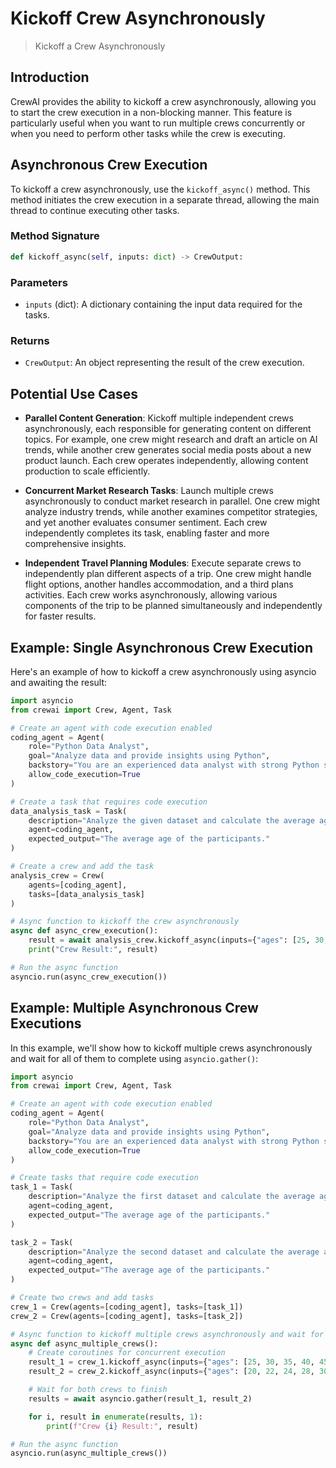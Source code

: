 # Kickoff Crew Asynchronously

> Kickoff a Crew Asynchronously

## Introduction

CrewAI provides the ability to kickoff a crew asynchronously, allowing you to start the crew execution in a non-blocking manner.
This feature is particularly useful when you want to run multiple crews concurrently or when you need to perform other tasks while the crew is executing.

## Asynchronous Crew Execution

To kickoff a crew asynchronously, use the `kickoff_async()` method. This method initiates the crew execution in a separate thread, allowing the main thread to continue executing other tasks.

### Method Signature

```python Code
def kickoff_async(self, inputs: dict) -> CrewOutput:
```

### Parameters

* `inputs` (dict): A dictionary containing the input data required for the tasks.

### Returns

* `CrewOutput`: An object representing the result of the crew execution.

## Potential Use Cases

* **Parallel Content Generation**: Kickoff multiple independent crews asynchronously, each responsible for generating content on different topics. For example, one crew might research and draft an article on AI trends, while another crew generates social media posts about a new product launch. Each crew operates independently, allowing content production to scale efficiently.

* **Concurrent Market Research Tasks**: Launch multiple crews asynchronously to conduct market research in parallel. One crew might analyze industry trends, while another examines competitor strategies, and yet another evaluates consumer sentiment. Each crew independently completes its task, enabling faster and more comprehensive insights.

* **Independent Travel Planning Modules**: Execute separate crews to independently plan different aspects of a trip. One crew might handle flight options, another handles accommodation, and a third plans activities. Each crew works asynchronously, allowing various components of the trip to be planned simultaneously and independently for faster results.

## Example: Single Asynchronous Crew Execution

Here's an example of how to kickoff a crew asynchronously using asyncio and awaiting the result:

```python Code
import asyncio
from crewai import Crew, Agent, Task

# Create an agent with code execution enabled
coding_agent = Agent(
    role="Python Data Analyst",
    goal="Analyze data and provide insights using Python",
    backstory="You are an experienced data analyst with strong Python skills.",
    allow_code_execution=True
)

# Create a task that requires code execution
data_analysis_task = Task(
    description="Analyze the given dataset and calculate the average age of participants. Ages: {ages}",
    agent=coding_agent,
    expected_output="The average age of the participants."
)

# Create a crew and add the task
analysis_crew = Crew(
    agents=[coding_agent],
    tasks=[data_analysis_task]
)

# Async function to kickoff the crew asynchronously
async def async_crew_execution():
    result = await analysis_crew.kickoff_async(inputs={"ages": [25, 30, 35, 40, 45]})
    print("Crew Result:", result)

# Run the async function
asyncio.run(async_crew_execution())
```

## Example: Multiple Asynchronous Crew Executions

In this example, we'll show how to kickoff multiple crews asynchronously and wait for all of them to complete using `asyncio.gather()`:

```python Code
import asyncio
from crewai import Crew, Agent, Task

# Create an agent with code execution enabled
coding_agent = Agent(
    role="Python Data Analyst",
    goal="Analyze data and provide insights using Python",
    backstory="You are an experienced data analyst with strong Python skills.",
    allow_code_execution=True
)

# Create tasks that require code execution
task_1 = Task(
    description="Analyze the first dataset and calculate the average age of participants. Ages: {ages}",
    agent=coding_agent,
    expected_output="The average age of the participants."
)

task_2 = Task(
    description="Analyze the second dataset and calculate the average age of participants. Ages: {ages}",
    agent=coding_agent,
    expected_output="The average age of the participants."
)

# Create two crews and add tasks
crew_1 = Crew(agents=[coding_agent], tasks=[task_1])
crew_2 = Crew(agents=[coding_agent], tasks=[task_2])

# Async function to kickoff multiple crews asynchronously and wait for all to finish
async def async_multiple_crews():
    # Create coroutines for concurrent execution
    result_1 = crew_1.kickoff_async(inputs={"ages": [25, 30, 35, 40, 45]})
    result_2 = crew_2.kickoff_async(inputs={"ages": [20, 22, 24, 28, 30]})

    # Wait for both crews to finish
    results = await asyncio.gather(result_1, result_2)

    for i, result in enumerate(results, 1):
        print(f"Crew {i} Result:", result)

# Run the async function
asyncio.run(async_multiple_crews())
```
